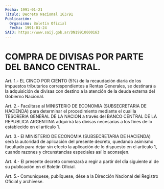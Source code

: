 ```yaml
---
Fecha: 1991-01-21
Título: Decreto Nacional 163/91
Publicación:
  Organismo: Boletín Oficial
  Fecha: 1991-01-24
SAIJ: https://www.saij.gob.ar/DN19910000163
---
```

# COMPRA DE DIVISAS POR PARTE DEL BANCO CENTRAL.

<a id="1"></a>
Art.  1.- EL CINCO POR CIENTO (5%) de la recaudación diaria de los impuestos  tributarios  correspondientes a Rentas Generales, se destinará a la adquisición de  divisas con destino a la atención de la deuda externa del Gobierno Nacional.

<a id="2"></a>
Art. 2.- Facúltase al MINISTERIO DE ECONOMIA (SUBSECRETARIA DE HACIENDA)  para  determinar  el  procedimiento  mediante el cual la TESORERIA  GENERAL DE LA NACION a través del BANCO  CENTRAL  DE  LA REPUBLICA ARGENTINA  adquirirá  las  divisas necesarias a los fines de lo establecido en el artículo 1.

<a id="3"></a>
Art. 3.- El MINISTERIO DE ECONOMIA (SUBSECRETARIA DE HACIENDA) será la  autoridad  de  aplicación  del  presente decreto, quedando asimismo  facultado  para  dejar  sin efecto la  aplicación  de  lo dispuesto  en  el  artículo  1,  cuando  razones  y  circunstancias especiales así lo aconsejen.

<a id="4"></a>
Art. 4.- El presente decreto comenzará a regir a partir del día siguiente al de su publicación en el Boletín Oficial.

<a id="5"></a>
Art. 5.- Comuníquese, publíquese, dése a la Dirección Nacional del Registro Oficial y archívese.